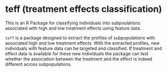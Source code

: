 # teff (treatment effects classification)

This is an R Package for classifying individuals into
subpoulations associated with high and low treatment effects using feature data.

<code>teff</code> is a package designed to extract the profiles of subpopulations
with associated high and low treatment effects. With the extracted profiles,
new individuals with feature data can be targeted and classified. If
treatment and effect data is available for these new individuals the package can test
whether the association between the treatment and the effect is indeed different
across subpopulations.
